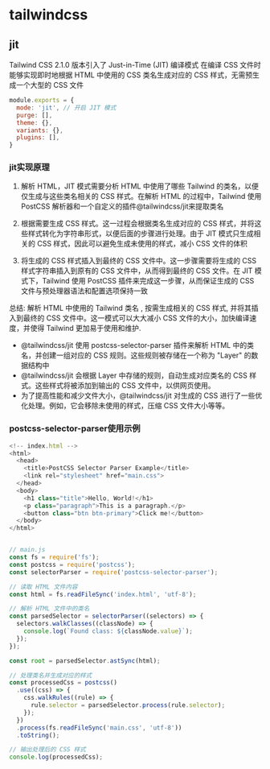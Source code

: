 # tailwindcss


## jit
Tailwind CSS 2.1.0 版本引入了 Just-in-Time (JIT) 编译模式
在编译 CSS 文件时能够实现即时地根据 HTML 中使用的 CSS 类名生成对应的 CSS 样式，无需预生成一个大型的 CSS 文件

```js
module.exports = {
  mode: 'jit', // 开启 JIT 模式
  purge: [],
  theme: {},
  variants: {},
  plugins: [],
}
```

### jit实现原理

1. 解析 HTML，JIT 模式需要分析 HTML 中使用了哪些 Tailwind 的类名，以便仅生成与这些类名相关的 CSS 样式。在解析 HTML 的过程中，Tailwind 使用 PostCSS 解析器和一个自定义的插件@tailwindcss/jit来提取类名

2. 根据需要生成 CSS 样式。这一过程会根据类名生成对应的 CSS 样式，并将这些样式转化为字符串形式，以便后面的步骤进行处理。由于 JIT 模式只生成相关的 CSS 样式，因此可以避免生成未使用的样式，减小 CSS 文件的体积

3. 将生成的 CSS 样式插入到最终的 CSS 文件中。这一步骤需要将生成的 CSS 样式字符串插入到原有的 CSS 文件中，从而得到最终的 CSS 文件。在 JIT 模式下，Tailwind 使用 PostCSS 插件来完成这一步骤，从而保证生成的 CSS 文件与预处理器语法和配置选项保持一致

总结: 解析 HTML 中使用的 Tailwind 类名 , 按需生成相关的 CSS 样式, 并将其插入到最终的 CSS 文件中。这一模式可以大大减小 CSS 文件的大小，加快编译速度，并使得 Tailwind 更加易于使用和维护.

- @tailwindcss/jit 使用 postcss-selector-parser 插件来解析 HTML 中的类名，并创建一组对应的 CSS 规则。这些规则被存储在一个称为 "Layer" 的数据结构中
- @tailwindcss/jit 会根据 Layer 中存储的规则，自动生成对应类名的 CSS 样式。这些样式将被添加到输出的 CSS 文件中，以供网页使用。
- 为了提高性能和减少文件大小，@tailwindcss/jit 对生成的 CSS 进行了一些优化处理。例如，它会移除未使用的样式，压缩 CSS 文件大小等等。


### postcss-selector-parser使用示例

```js
<!-- index.html -->
<html>
  <head>
    <title>PostCSS Selector Parser Example</title>
    <link rel="stylesheet" href="main.css">
  </head>
  <body>
    <h1 class="title">Hello, World!</h1>
    <p class="paragraph">This is a paragraph.</p>
    <button class="btn btn-primary">Click me!</button>
  </body>
</html>



```

```js
// main.js
const fs = require('fs');
const postcss = require('postcss');
const selectorParser = require('postcss-selector-parser');

// 读取 HTML 文件内容
const html = fs.readFileSync('index.html', 'utf-8');

// 解析 HTML 文件中的类名
const parsedSelector = selectorParser((selectors) => {
  selectors.walkClasses((classNode) => {
    console.log(`Found class: ${classNode.value}`);
  });
});

const root = parsedSelector.astSync(html);

// 处理类名并生成对应的样式
const processedCss = postcss()
  .use((css) => {
    css.walkRules((rule) => {
      rule.selector = parsedSelector.process(rule.selector);
    });
  })
  .process(fs.readFileSync('main.css', 'utf-8'))
  .toString();

// 输出处理后的 CSS 样式
console.log(processedCss);

```





